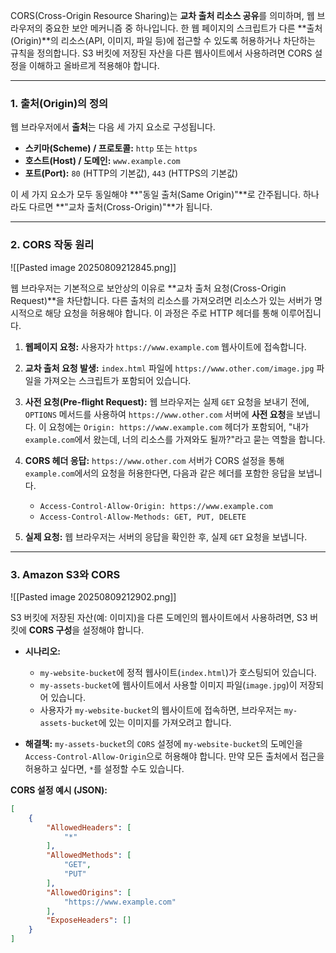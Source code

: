 
CORS(Cross-Origin Resource Sharing)는 **교차 출처 리소스 공유**를 의미하며, 웹 브라우저의 중요한 보안 메커니즘 중 하나입니다. 한 웹 페이지의 스크립트가 다른 **출처(Origin)**의 리소스(API, 이미지, 파일 등)에 접근할 수 있도록 허용하거나 차단하는 규칙을 정의합니다. S3 버킷에 저장된 자산을 다른 웹사이트에서 사용하려면 CORS 설정을 이해하고 올바르게 적용해야 합니다.

---

### 1. 출처(Origin)의 정의

웹 브라우저에서 **출처**는 다음 세 가지 요소로 구성됩니다.

- **스키마(Scheme) / 프로토콜:** `http` 또는 `https`
- **호스트(Host) / 도메인:** `www.example.com`
- **포트(Port):** `80` (HTTP의 기본값), `443` (HTTPS의 기본값)

이 세 가지 요소가 모두 동일해야 **"동일 출처(Same Origin)"**로 간주됩니다. 하나라도 다르면 **"교차 출처(Cross-Origin)"**가 됩니다.

---

### 2. CORS 작동 원리

![[Pasted image 20250809212845.png]]

웹 브라우저는 기본적으로 보안상의 이유로 **교차 출처 요청(Cross-Origin Request)**을 차단합니다. 다른 출처의 리소스를 가져오려면 리소스가 있는 서버가 명시적으로 해당 요청을 허용해야 합니다. 이 과정은 주로 HTTP 헤더를 통해 이루어집니다.

1. **웹페이지 요청:** 사용자가 `https://www.example.com` 웹사이트에 접속합니다.

2. **교차 출처 요청 발생:** `index.html` 파일에 `https://www.other.com/image.jpg` 파일을 가져오는 스크립트가 포함되어 있습니다.

3. **사전 요청(Pre-flight Request):** 웹 브라우저는 실제 `GET` 요청을 보내기 전에, `OPTIONS` 메서드를 사용하여 `https://www.other.com` 서버에 **사전 요청**을 보냅니다. 이 요청에는 `Origin: https://www.example.com` 헤더가 포함되어, "내가 `example.com`에서 왔는데, 너의 리소스를 가져와도 될까?"라고 묻는 역할을 합니다.

4. **CORS 헤더 응답:** `https://www.other.com` 서버가 CORS 설정을 통해 `example.com`에서의 요청을 허용한다면, 다음과 같은 헤더를 포함한 응답을 보냅니다.
    - `Access-Control-Allow-Origin: https://www.example.com`
    - `Access-Control-Allow-Methods: GET, PUT, DELETE`

5. **실제 요청:** 웹 브라우저는 서버의 응답을 확인한 후, 실제 `GET` 요청을 보냅니다.

---

### 3. Amazon S3와 CORS

![[Pasted image 20250809212902.png]]

S3 버킷에 저장된 자산(예: 이미지)을 다른 도메인의 웹사이트에서 사용하려면, S3 버킷에 **CORS 구성**을 설정해야 합니다.

- **시나리오:**
    - `my-website-bucket`에 정적 웹사이트(`index.html`)가 호스팅되어 있습니다.
    - `my-assets-bucket`에 웹사이트에서 사용할 이미지 파일(`image.jpg`)이 저장되어 있습니다.
    - 사용자가 `my-website-bucket`의 웹사이트에 접속하면, 브라우저는 `my-assets-bucket`에 있는 이미지를 가져오려고 합니다.

- **해결책:** `my-assets-bucket`의 `CORS` 설정에 `my-website-bucket`의 도메인을 `Access-Control-Allow-Origin`으로 허용해야 합니다. 만약 모든 출처에서 접근을 허용하고 싶다면, `*`를 설정할 수도 있습니다.

**CORS 설정 예시 (JSON):**

```JSON
[
    {
        "AllowedHeaders": [
            "*"
        ],
        "AllowedMethods": [
            "GET",
            "PUT"
        ],
        "AllowedOrigins": [
            "https://www.example.com"
        ],
        "ExposeHeaders": []
    }
]
```